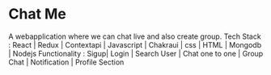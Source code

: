 <h1>Chat Me</h1>
A webapplication where we can chat live and also create group.
Tech Stack : React | Redux | Contextapi | Javascript | Chakraui | css | HTML | Mongodb | Nodejs
Functionality : Sigup| Login | Search User | Chat one to one | Group Chat | Notification | Profile Section

